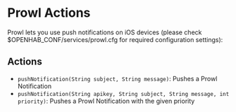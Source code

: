 # Prowl Actions

Prowl lets you use push notifications on iOS devices (please check $OPENHAB_CONF/services/prowl.cfg for required configuration settings):

## Actions

- `pushNotification(String subject, String message)`: Pushes a Prowl Notification
- `pushNotification(String apikey, String subject, String message, int priority)`: Pushes a Prowl Notification with the given priority

